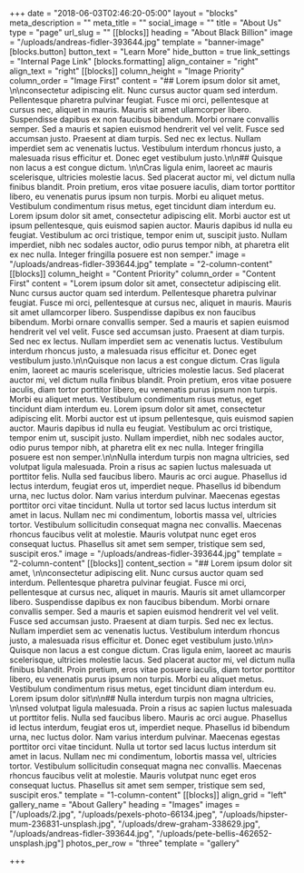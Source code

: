 +++
date = "2018-06-03T02:46:20-05:00"
layout = "blocks"
meta_description = ""
meta_title = ""
social_image = ""
title = "About Us"
type = "page"
url_slug = ""
[[blocks]]
heading = "About Black Billion"
image = "/uploads/andreas-fidler-393644.jpg"
template = "banner-image"
[blocks.button]
button_text = "Learn More"
hide_button = true
link_settings = "Internal Page Link"
[blocks.formatting]
align_container = "right"
align_text = "right"
[[blocks]]
column_height = "Image Priority"
column_order = "Image First"
content = "## Lorem ipsum dolor sit amet, \n\nconsectetur adipiscing elit. Nunc cursus auctor quam sed interdum. Pellentesque pharetra pulvinar feugiat. Fusce mi orci, pellentesque at cursus nec, aliquet in mauris. Mauris sit amet ullamcorper libero. Suspendisse dapibus ex non faucibus bibendum. Morbi ornare convallis semper. Sed a mauris et sapien euismod hendrerit vel vel velit. Fusce sed accumsan justo. Praesent at diam turpis. Sed nec ex lectus. Nullam imperdiet sem ac venenatis luctus. Vestibulum interdum rhoncus justo, a malesuada risus efficitur et. Donec eget vestibulum justo.\n\n## Quisque non lacus a est congue dictum. \n\nCras ligula enim, laoreet ac mauris scelerisque, ultricies molestie lacus. Sed placerat auctor mi, vel dictum nulla finibus blandit. Proin pretium, eros vitae posuere iaculis, diam tortor porttitor libero, eu venenatis purus ipsum non turpis. Morbi eu aliquet metus. Vestibulum condimentum risus metus, eget tincidunt diam interdum eu. Lorem ipsum dolor sit amet, consectetur adipiscing elit. Morbi auctor est ut ipsum pellentesque, quis euismod sapien auctor. Mauris dapibus id nulla eu feugiat. Vestibulum ac orci tristique, tempor enim ut, suscipit justo. Nullam imperdiet, nibh nec sodales auctor, odio purus tempor nibh, at pharetra elit ex nec nulla. Integer fringilla posuere est non semper."
image = "/uploads/andreas-fidler-393644.jpg"
template = "2-column-content"
[[blocks]]
column_height = "Content Priority"
column_order = "Content First"
content = "Lorem ipsum dolor sit amet, consectetur adipiscing elit. Nunc cursus auctor quam sed interdum. Pellentesque pharetra pulvinar feugiat. Fusce mi orci, pellentesque at cursus nec, aliquet in mauris. Mauris sit amet ullamcorper libero. Suspendisse dapibus ex non faucibus bibendum. Morbi ornare convallis semper. Sed a mauris et sapien euismod hendrerit vel vel velit. Fusce sed accumsan justo. Praesent at diam turpis. Sed nec ex lectus. Nullam imperdiet sem ac venenatis luctus. Vestibulum interdum rhoncus justo, a malesuada risus efficitur et. Donec eget vestibulum justo.\n\nQuisque non lacus a est congue dictum. Cras ligula enim, laoreet ac mauris scelerisque, ultricies molestie lacus. Sed placerat auctor mi, vel dictum nulla finibus blandit. Proin pretium, eros vitae posuere iaculis, diam tortor porttitor libero, eu venenatis purus ipsum non turpis. Morbi eu aliquet metus. Vestibulum condimentum risus metus, eget tincidunt diam interdum eu. Lorem ipsum dolor sit amet, consectetur adipiscing elit. Morbi auctor est ut ipsum pellentesque, quis euismod sapien auctor. Mauris dapibus id nulla eu feugiat. Vestibulum ac orci tristique, tempor enim ut, suscipit justo. Nullam imperdiet, nibh nec sodales auctor, odio purus tempor nibh, at pharetra elit ex nec nulla. Integer fringilla posuere est non semper.\n\nNulla interdum turpis non magna ultricies, sed volutpat ligula malesuada. Proin a risus ac sapien luctus malesuada ut porttitor felis. Nulla sed faucibus libero. Mauris ac orci augue. Phasellus id lectus interdum, feugiat eros ut, imperdiet neque. Phasellus id bibendum urna, nec luctus dolor. Nam varius interdum pulvinar. Maecenas egestas porttitor orci vitae tincidunt. Nulla ut tortor sed lacus luctus interdum sit amet in lacus. Nullam nec mi condimentum, lobortis massa vel, ultricies tortor. Vestibulum sollicitudin consequat magna nec convallis. Maecenas rhoncus faucibus velit at molestie. Mauris volutpat nunc eget eros consequat luctus. Phasellus sit amet sem semper, tristique sem sed, suscipit eros."
image = "/uploads/andreas-fidler-393644.jpg"
template = "2-column-content"
[[blocks]]
content_section = "## Lorem ipsum dolor sit amet, \n\nconsectetur adipiscing elit. Nunc cursus auctor quam sed interdum. Pellentesque pharetra pulvinar feugiat. Fusce mi orci, pellentesque at cursus nec, aliquet in mauris. Mauris sit amet ullamcorper libero. Suspendisse dapibus ex non faucibus bibendum. Morbi ornare convallis semper. Sed a mauris et sapien euismod hendrerit vel vel velit. Fusce sed accumsan justo. Praesent at diam turpis. Sed nec ex lectus. Nullam imperdiet sem ac venenatis luctus. Vestibulum interdum rhoncus justo, a malesuada risus efficitur et. Donec eget vestibulum justo.\n\n> Quisque non lacus a est congue dictum. Cras ligula enim, laoreet ac mauris scelerisque, ultricies molestie lacus. Sed placerat auctor mi, vel dictum nulla finibus blandit. Proin pretium, eros vitae posuere iaculis, diam tortor porttitor libero, eu venenatis purus ipsum non turpis. Morbi eu aliquet metus. Vestibulum condimentum risus metus, eget tincidunt diam interdum eu. Lorem ipsum dolor sit\n\n## Nulla interdum turpis non magna ultricies, \n\nsed volutpat ligula malesuada. Proin a risus ac sapien luctus malesuada ut porttitor felis. Nulla sed faucibus libero. Mauris ac orci augue. Phasellus id lectus interdum, feugiat eros ut, imperdiet neque. Phasellus id bibendum urna, nec luctus dolor. Nam varius interdum pulvinar. Maecenas egestas porttitor orci vitae tincidunt. Nulla ut tortor sed lacus luctus interdum sit amet in lacus. Nullam nec mi condimentum, lobortis massa vel, ultricies tortor. Vestibulum sollicitudin consequat magna nec convallis. Maecenas rhoncus faucibus velit at molestie. Mauris volutpat nunc eget eros consequat luctus. Phasellus sit amet sem semper, tristique sem sed, suscipit eros."
template = "1-column-content"
[[blocks]]
align_grid = "left"
gallery_name = "About Gallery"
heading = "Images"
images = ["/uploads/2.jpg", "/uploads/pexels-photo-66134.jpeg", "/uploads/hipster-mum-236831-unsplash.jpg", "/uploads/drew-graham-338629.jpg", "/uploads/andreas-fidler-393644.jpg", "/uploads/pete-bellis-462652-unsplash.jpg"]
photos_per_row = "three"
template = "gallery"

+++
